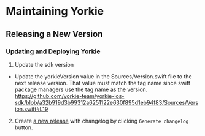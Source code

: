 # Maintaining Yorkie

## Releasing a New Version

### Updating and Deploying Yorkie

1. Update the sdk version 
  - Update the yorkieVersion value in the Sources/Version.swift file to the next release version. That value must match the tag name since swift package managers use the tag name as the version. 
  https://github.com/yorkie-team/yorkie-ios-sdk/blob/a32b919d3b99312a6251122e630f895d1eb94f83/Sources/Version.swift#L19  
2. Create [a new release](https://github.com/yorkie-team/yorkie-ios-sdk/releases/new) with changelog by clicking `Generate changelog` button.
